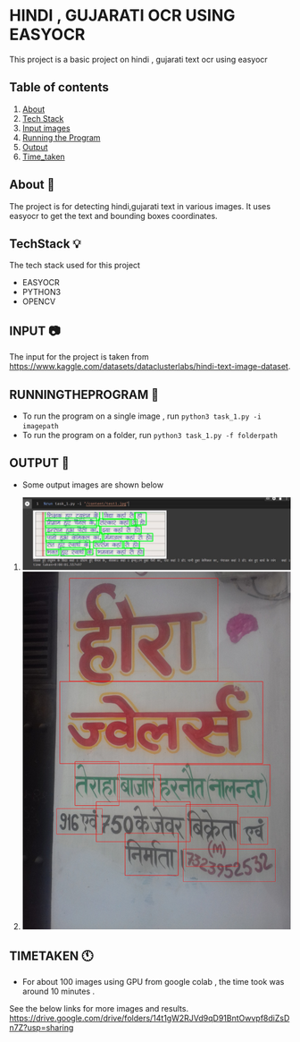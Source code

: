 #  HINDI , GUJARATI OCR USING EASYOCR 


This project is a basic project on hindi , gujarati text ocr using easyocr

## Table of contents
1. [About](#about)
2. [Tech Stack](#techstack)
3. [Input images](#input)
4. [Running the Program](#runningtheprogram)
5. [Output](#output)
6. [Time_taken](#timetaken)

## About :loudspeaker:
The project is for detecting hindi,gujarati text in various images. It uses easyocr to get the text and bounding boxes coordinates. 

## TechStack :bulb:

The tech stack used for this project
- EASYOCR
- PYTHON3
- OPENCV

## INPUT :camera:

The input for the project is taken from https://www.kaggle.com/datasets/dataclusterlabs/hindi-text-image-dataset.

## RUNNINGTHEPROGRAM :wrench:

- To run the program on a single image , run ```python3 task_1.py -i imagepath ```
- To run the program on a folder, run ```python3 task_1.py -f folderpath ```

## OUTPUT :file_folder:

- Some output images are shown below 
1. ![alt text](https://github.com/SubramanyamChalla24/task_1/blob/master/output1.jpeg?raw=true)
2. ![alt text](https://github.com/SubramanyamChalla24/task_1/blob/master/91output.jpg?raw=true)

## TIMETAKEN :clock11:

- For about 100 images using GPU from google colab , the time took was around 10 minutes . 

See the below links for more images and results. 
https://drive.google.com/drive/folders/14t1gW2RJVd9qD91BntOwvpf8diZsDn7Z?usp=sharing

